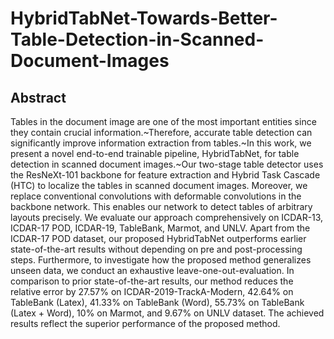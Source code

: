 # HybridTabNet-Towards-Better-Table-Detection-in-Scanned-Document-Images
## Abstract
Tables in the document image are one of the most important entities since they contain crucial information.~Therefore, accurate table detection can significantly improve information extraction from tables.~In this work, we present a novel end-to-end trainable pipeline, HybridTabNet, for table detection in scanned document images.~Our two-stage table detector uses the ResNeXt-101 backbone for feature extraction and Hybrid Task Cascade (HTC) to localize the tables in scanned document images. Moreover, we replace conventional convolutions with deformable convolutions in the backbone network. This enables our network to detect tables of arbitrary layouts precisely. We evaluate our approach comprehensively on ICDAR-13, ICDAR-17 POD, ICDAR-19, TableBank, Marmot, and UNLV. Apart from the ICDAR-17 POD dataset, our proposed HybridTabNet outperforms earlier state-of-the-art results without depending on pre and post-processing steps. Furthermore, to investigate how the proposed method generalizes unseen data, we conduct an exhaustive leave-one-out-evaluation. In comparison to prior state-of-the-art results, our method reduces the relative error by 27.57% on ICDAR-2019-TrackA-Modern, 42.64% on TableBank (Latex), $41.33\%$ on TableBank (Word), 55.73% on TableBank (Latex + Word), 10% on Marmot, and 9.67% on UNLV dataset. The achieved results reflect the superior performance of the proposed method.
